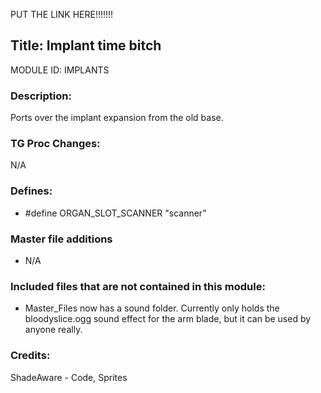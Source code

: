 PUT THE LINK HERE!!!!!!!

## Title: Implant time bitch

MODULE ID: IMPLANTS

### Description:

Ports over the implant expansion from the old base.

### TG Proc Changes:

N/A

### Defines:

- #define ORGAN_SLOT_SCANNER "scanner"

### Master file additions

- N/A

### Included files that are not contained in this module:

- Master_Files now has a sound folder. Currently only holds the bloodyslice.ogg sound effect for the arm blade, but it can be used by anyone really.

### Credits:
ShadeAware - Code, Sprites
